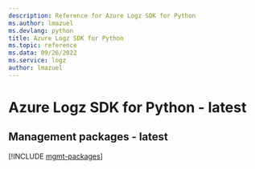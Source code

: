 ```yaml
---
description: Reference for Azure Logz SDK for Python
ms.author: lmazuel
ms.devlang: python
title: Azure Logz SDK for Python
ms.topic: reference
ms.data: 09/26/2022
ms.service: logz
author: lmazuel
---
```

# Azure Logz SDK for Python - latest

## Management packages - latest
[!INCLUDE [mgmt-packages](logz-mgmt-index.md)]